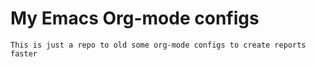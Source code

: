 # My Emacs Org-mode configs

`This is just a repo to old some org-mode configs to create reports faster`
